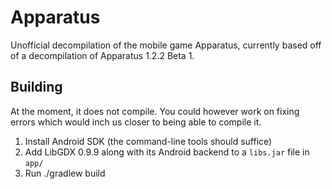 # Apparatus
Unofficial decompilation of the mobile game Apparatus, currently based off of a decompilation of Apparatus 1.2.2 Beta 1.

## Building
At the moment, it does not compile. You could however work on fixing errors which would inch us closer to being able to compile it.

1. Install Android SDK (the command-line tools should suffice)
2. Add LibGDX 0.9.9 along with its Android backend to a `libs.jar` file in `app/`
3. Run ./gradlew build
